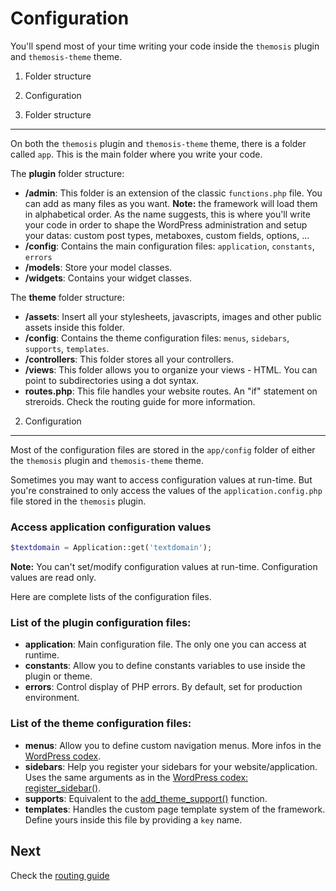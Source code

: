 Configuration
=============

You'll spend most of your time writing your code inside the `themosis` plugin and `themosis-theme` theme.

1. Folder structure
2. Configuration


1. Folder structure
-------------------

On both the `themosis` plugin and `themosis-theme` theme, there is a folder called `app`. This is the main folder where you write your code.

The **plugin** folder structure:

- **/admin**: This folder is an extension of the classic `functions.php` file. You can add as many files as you want. **Note:** the framework will load them in alphabetical order. As the name suggests, this is where you'll write your code in order to shape the WordPress administration and setup your datas: custom post types, metaboxes, custom fields, options, ...
- **/config**: Contains the main configuration files: `application`, `constants`, `errors`
- **/models**: Store your model classes.
- **/widgets**: Contains your widget classes.

The **theme** folder structure:

- **/assets**: Insert all your stylesheets, javascripts, images and other public assets inside this folder.
- **/config**: Contains the theme configuration files: `menus`, `sidebars`, `supports`, `templates`.
- **/controllers**: This folder stores all your controllers.
- **/views**: This folder allows you to organize your views - HTML. You can point to subdirectories using a dot syntax.
- **routes.php**: This file handles your website routes. An "if" statement on streroids. Check the routing guide for more information.

2. Configuration
----------------

Most of the configuration files are stored in the `app/config` folder of either the `themosis` plugin and `themosis-theme` theme.

Sometimes you may want to access configuration values at run-time. But you're constrained to only access the values of the `application.config.php` file stored in the `themosis` plugin.

### Access application configuration values

```php
$textdomain = Application::get('textdomain');
```

**Note:** You can't set/modify configuration values at run-time. Configuration values are read only.

Here are complete lists of the configuration files.

### List of the plugin configuration files:
* **application**: Main configuration file. The only one you can access at runtime.
* **constants**: Allow you to define constants variables to use inside the plugin or theme.
* **errors**: Control display of PHP errors. By default, set for production environment.

### List of the theme configuration files:
* **menus**: Allow you to define custom navigation menus. More infos in the [WordPress codex](http://codex.wordpress.org/Navigation_Menus).
* **sidebars**: Help you register your sidebars for your website/application. Uses the same arguments as in the [WordPress codex: register_sidebar()](http://codex.wordpress.org/Function_Reference/register_sidebar).
* **supports**: Equivalent to the [add\_theme\_support()](http://codex.wordpress.org/Function_Reference/add_theme_support) function.
* **templates**: Handles the custom page template system of the framework. Define yours inside this file by providing a `key` name.

Next
----
Check the [routing guide](https://github.com/themosis/documentation/blob/master/routing.md)